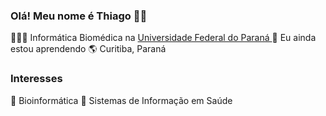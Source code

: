 ### Olá! Meu nome é Thiago 👋🏾

🧑🏾‍🎓 Informática Biomédica na <a href="https://web.inf.ufpr.br/infobiomedica/"> Universidade Federal do Paraná </a>
🌱 Eu ainda estou aprendendo
🌎 Curitiba, Paraná

### Interesses

🧬 Bioinformática
🔌 Sistemas de Informação em Saúde
<!--
**Thifigma/thifigma** is a ✨ _special_ ✨ repository because its `README.md` (this file) appears on your GitHub profile.

Here are some ideas to get you started:

- 🔭 I’m currently working on ...
- 🌱 I’m currently learning ...
- 👯 I’m looking to collaborate on ...
- 🤔 I’m looking for help with ...
- 💬 Ask me about ...
- 📫 How to reach me: ...
- 😄 Pronouns: ...
- ⚡ Fun fact: ...
-->
